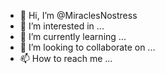 - 👋 Hi, I’m @MiraclesNostress
- 👀 I’m interested in ...
- 🌱 I’m currently learning ...
- 💞️ I’m looking to collaborate on ...
- 📫 How to reach me ...

<!---
MiraclesNostress/MiraclesNostress is a ✨ special ✨ repository because its `README.md` (this file) appears on your GitHub profile.
You can click the Preview link to take a look at your changes.
--->
